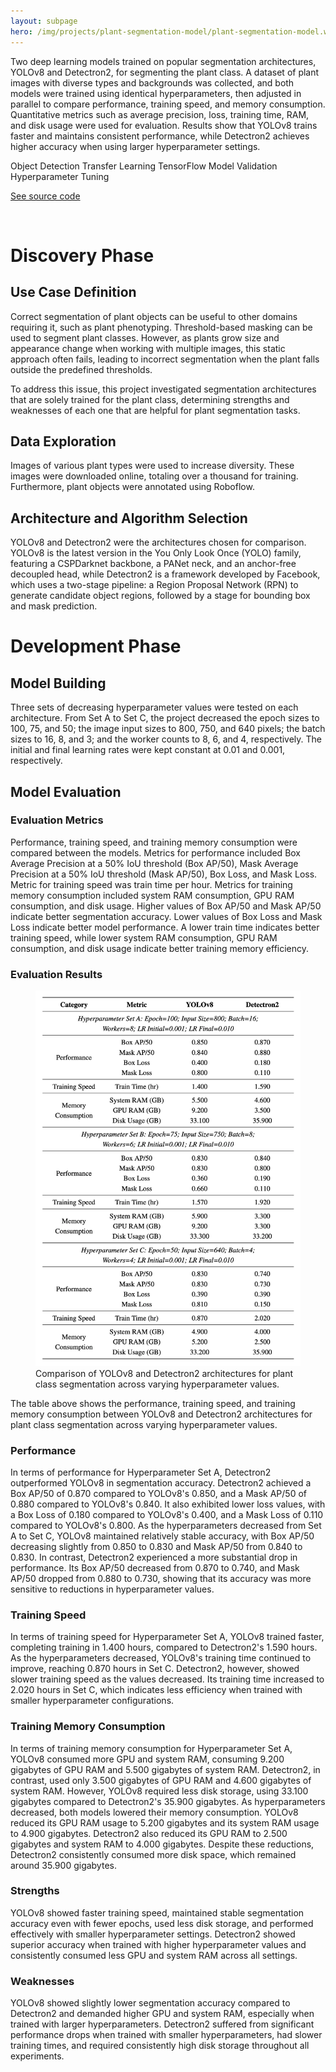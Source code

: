 ```yaml
---
layout: subpage
hero: /img/projects/plant-segmentation-model/plant-segmentation-model.webp
---
```


<title>Comparing YOLOv8 and Detectron2 Architectures for Plant Class Segmentation Using Transfer Learning</title>

Two deep learning models trained on popular segmentation architectures, YOLOv8 and Detectron2, for segmenting the plant class. A dataset of plant images with diverse types and backgrounds was collected, and both models were trained using identical hyperparameters, then adjusted in parallel to compare performance, training speed, and memory consumption. Quantitative metrics such as average precision, loss, training time, RAM, and disk usage were used for evaluation. Results show that YOLOv8 trains faster and maintains consistent performance, while Detectron2 achieves higher accuracy when using larger hyperparameter settings.

<tag>Object Detection</tag>
<tag>Transfer Learning</tag>
<tag>TensorFlow</tag>
<tag>Model Validation</tag>
<tag>Hyperparameter Tuning</tag>

<a href="https://github.com/ivanintelligence/comparing-yolov8-and-detectron2-architectures-for-plant-class-segmentation-using-transfer-learning" class="arrow-link">See source code</a>

<br>

<h1>Discovery Phase</h1>

<h2>Use Case Definition</h2>

Correct segmentation of plant objects can be useful to other domains requiring it, such as plant phenotyping. Threshold-based masking can be used to segment plant classes. However, as plants grow size and appearance change when working with multiple images, this static approach often fails, leading to incorrect segmentation when the plant falls outside the predefined thresholds.

To address this issue, this project investigated segmentation architectures that are solely trained for the plant class, determining strengths and weaknesses of each one that are helpful for plant segmentation tasks.

<h2>Data Exploration</h2>

Images of various plant types were used to increase diversity. These images were downloaded online, totaling over a thousand for training. Furthermore, plant objects were annotated using Roboflow.

<h2>Architecture and Algorithm Selection</h2>

YOLOv8 and Detectron2 were the architectures chosen for comparison. YOLOv8 is the latest version in the You Only Look Once (YOLO) family, featuring a CSPDarknet backbone, a PANet neck, and an anchor-free decoupled head, while Detectron2 is a framework developed by Facebook, which uses a two-stage pipeline: a Region Proposal Network (RPN) to generate candidate object regions, followed by a stage for bounding box and mask prediction.

<h1>Development Phase</h1>

<h2>Model Building</h2>

Three sets of decreasing hyperparameter values were tested on each architecture. From Set A to Set C, the project decreased the epoch sizes to 100, 75, and 50; the image input sizes to 800, 750, and 640 pixels; the batch sizes to 16, 8, and 3; and the worker counts to 8, 6, and 4, respectively. The initial and final learning rates were kept constant at 0.01 and 0.001, respectively.

<h2>Model Evaluation</h2>

<h3>Evaluation Metrics</h3>

Performance, training speed, and training memory consumption were compared between the models. Metrics for performance included Box Average Precision at a 50% IoU threshold (Box AP/50), Mask Average Precision at a 50% IoU threshold (Mask AP/50), Box Loss, and Mask Loss. Metric for training speed was train time per hour. Metrics for training memory consumption included system RAM consumption, GPU RAM consumption, and disk usage. Higher values of Box AP/50 and Mask AP/50 indicate better segmentation accuracy. Lower values of Box Loss and Mask Loss indicate better model performance. A lower train time indicates better training speed, while lower system RAM consumption, GPU RAM consumption, and disk usage indicate better training memory efficiency.

<h3>Evaluation Results</h3>

<figure style="--img-max: 480px;">
  <img src="/img/projects/plant-segmentation-model/evaluation-results.webp">
  <figcaption>Comparison of YOLOv8 and Detectron2 architectures for plant class segmentation across varying hyperparameter values.</figcaption>
</figure>

The table above shows the performance, training speed, and training memory consumption between YOLOv8 and Detectron2 architectures for plant class segmentation across varying hyperparameter values.

<h3>Performance</h3>

In terms of performance for Hyperparameter Set A, Detectron2 outperformed YOLOv8 in segmentation accuracy. Detectron2 achieved a Box AP/50 of 0.870 compared to YOLOv8's 0.850, and a Mask AP/50 of 0.880 compared to YOLOv8's 0.840. It also exhibited lower loss values, with a Box Loss of 0.180 compared to YOLOv8's 0.400, and a Mask Loss of 0.110 compared to YOLOv8's 0.800. As the hyperparameters decreased from Set A to Set C, YOLOv8 maintained relatively stable accuracy, with Box AP/50 decreasing slightly from 0.850 to 0.830 and Mask AP/50 from 0.840 to 0.830. In contrast, Detectron2 experienced a more substantial drop in performance. Its Box AP/50 decreased from 0.870 to 0.740, and Mask AP/50 dropped from 0.880 to 0.730, showing that its accuracy was more sensitive to reductions in hyperparameter values.

<h3>Training Speed</h3>

In terms of training speed for Hyperparameter Set A, YOLOv8 trained faster, completing training in 1.400 hours, compared to Detectron2's 1.590 hours. As the hyperparameters decreased, YOLOv8's training time continued to improve, reaching 0.870 hours in Set C. Detectron2, however, showed slower training speed as the values decreased. Its training time increased to 2.020 hours in Set C, which indicates less efficiency when trained with smaller hyperparameter configurations.

<h3>Training Memory Consumption</h3>

In terms of training memory consumption for Hyperparameter Set A, YOLOv8 consumed more GPU and system RAM, consuming 9.200 gigabytes of GPU RAM and 5.500 gigabytes of system RAM. Detectron2, in contrast, used only 3.500 gigabytes of GPU RAM and 4.600 gigabytes of system RAM. However, YOLOv8 required less disk storage, using 33.100 gigabytes compared to Detectron2's 35.900 gigabytes. As hyperparameters decreased, both models lowered their memory consumption. YOLOv8 reduced its GPU RAM usage to 5.200 gigabytes and its system RAM usage to 4.900 gigabytes. Detectron2 also reduced its GPU RAM to 2.500 gigabytes and system RAM to 4.000 gigabytes. Despite these reductions, Detectron2 consistently consumed more disk space, which remained around 35.900 gigabytes.

<h3>Strengths</h3>

YOLOv8 showed faster training speed, maintained stable segmentation accuracy even with fewer epochs, used less disk storage, and performed effectively with smaller hyperparameter settings. Detectron2 showed superior accuracy when trained with higher hyperparameter values and consistently consumed less GPU and system RAM across all settings.

<h3>Weaknesses</h3>

YOLOv8 showed slightly lower segmentation accuracy compared to Detectron2 and demanded higher GPU and system RAM, especially when trained with larger hyperparameters. Detectron2 suffered from significant performance drops when trained with smaller hyperparameters, had slower training times, and required consistently high disk storage throughout all experiments.